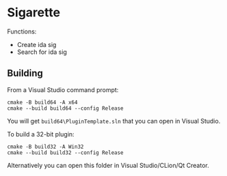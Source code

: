 # Sigarette

Functions:

- Create ida sig
- Search for ida sig

## Building

From a Visual Studio command prompt:

```
cmake -B build64 -A x64
cmake --build build64 --config Release
```

You will get `build64\PluginTemplate.sln` that you can open in Visual Studio.

To build a 32-bit plugin:

```
cmake -B build32 -A Win32
cmake --build build32 --config Release
```

Alternatively you can open this folder in Visual Studio/CLion/Qt Creator.